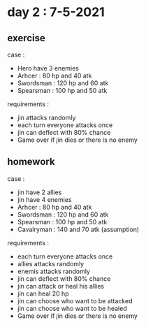# day 2 : 7-5-2021

## exercise
case :
* Hero have 3 enemies
* Arhcer : 80 hp and 40 atk
* Swordsman : 120 hp and 60 atk
* Spearsman : 100 hp and 50 atk

requirements :
* jin attacks randomly
* each turn everyone attacks once
* jin can deflect with 80% chance
* Game over if jin dies or there is no enemy

## homework
case :
* jin have 2 allies
* jin have 4 enemies
* Arhcer : 80 hp and 40 atk
* Swordsman : 120 hp and 60 atk
* Spearsman : 100 hp and 50 atk
* Cavalryman : 140 and 70 atk (assumption)

requirements :
* each turn everyone attacks once
* allies attacks randomly
* enemis attacks randomly
* jin can deflect with 80% chance
* jin can attack or heal his allies
* jin can heal 20 hp
* jin can choose who want to be attacked
* jin can choose who want to be healed
* Game over if jin dies or there is no enemy
